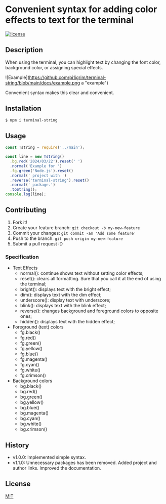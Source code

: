 # Convenient syntax for adding color effects to text for the terminal

[![license](https://img.shields.io/badge/license-MIT-blue.svg)](https://github.com/pi1igrim/terminal-string/blob/main/LICENSE)

## Description

When using the terminal, you can highlight text by changing the font color, background color, or assigning special effects.

![Example](https://github.com/pi1igrim/terminal-string/blob/main/docs/example.png a "example")

Convenient syntax makes this clear and convenient.

## Installation

``` bash
$ npm i terminal-string
```

## Usage

``` js
const Tstring = require('../main');

const line = new Tstring()
  .bg.red('2024/03/22').reset(' ')
  .normal('Example for ')
  .fg.green('Node.js').reset()
  .normal(' project with ')
  .reverse('terminal-string').reset()
  .normal(' package.')
  .toString();
console.log(line);
```

## Contributing

1. Fork it!
2. Create your feature branch: `git checkout -b my-new-feature`
3. Commit your changes: `git commit -am 'Add some feature'`
4. Push to the branch: `git push origin my-new-feature`
5. Submit a pull request :D

### Specification

* Text Effects
    * normal(): continue shows text without setting color effects;
    * reset(): clears all formatting. Sure that you call it at the end of using the terminal;
    * bright(): displays text with the bright effect;
    * dim(): displays text with the dim effect;
    * underscore(): display text with underscore;
    * blink(): displays text with the blink effect;
    * reverse(): changes background and foreground colors to opposite ones;
    * hidden(): displays text with the hidden effect;
* Foreground (text) colors
    * fg.black()
    * fg.red()
    * fg.green()
    * fg.yellow()
    * fg.blue()
    * fg.magenta()
    * fg.cyan()
    * fg.white()
    * fg.crimson()
* Background colors
    * bg.black()
    * bg.red()
    * bg.green()
    * bg.yellow()
    * bg.blue()
    * bg.magenta()
    * bg.cyan()
    * bg.white()
    * bg.crimson()

## History

* v1.0.0: Implemented simple syntax.
* v1.1.0: Unnecessary packages has been removed. Added project and author links. Improved the documentation.

## License

[MIT](https://github.com/pi1igrim/terminal-string/blob/main/LICENSE)